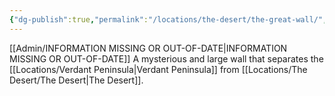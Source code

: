 ```yaml
---
{"dg-publish":true,"permalink":"/locations/the-desert/the-great-wall/","tags":["Discovered"],"updated":"2025-04-25T08:30:52.387+01:00"}
---
```


[[Admin/INFORMATION MISSING OR OUT-OF-DATE\|INFORMATION MISSING OR OUT-OF-DATE]]
A mysterious and large wall that separates the [[Locations/Verdant Peninsula\|Verdant Peninsula]] from [[Locations/The Desert/The Desert\|The Desert]].